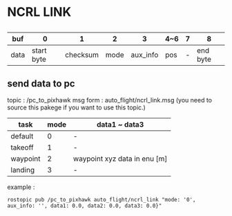 # NCRL LINK

## 

buf|0| 1| 2| 3|4~6|7|8
---|---|---|---|--|--|--|-
data|start byte| checksum|mode |aux_info|pos|-|end byte

## send data to pc 

topic : /pc_to_pixhawk 
msg form : auto_flight/ncrl_link.msg (you need to source this pakege if you want to use this topic.)


task | mode | data1 ~ data3 |  
--|--|--
default | 0 | -
takeoff | 1 | -
waypoint | 2 |waypoint xyz data in enu [m]
landing | 3 | -

example :
```
rostopic pub /pc_to_pixhawk auto_flight/ncrl_link "mode: '0', aux_info: '', data1: 0.0, data2: 0.0, data3: 0.0}"
```




